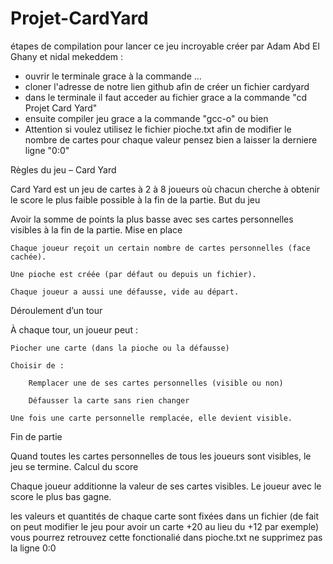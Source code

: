 # Projet-CardYard

étapes de compilation pour lancer ce jeu incroyable créer par Adam Abd El Ghany et nidal mekeddem :
- ouvrir le terminale grace à la commande ...
- cloner l'adresse de notre lien github afin de créer un fichier cardyard
- dans le terminale il faut acceder au fichier grace a la commande "cd Projet Card Yard"
- ensuite compiler jeu grace a la commande "gcc-o" ou bien 
- Attention si voulez utilisez le fichier pioche.txt afin de modifier le nombre de cartes pour chaque valeur pensez bien a laisser la derniere ligne "0:0" 

Règles du jeu – Card Yard

Card Yard est un jeu de cartes à 2 à 8 joueurs où chacun cherche à obtenir le score le plus faible possible à la fin de la partie.
But du jeu

Avoir la somme de points la plus basse avec ses cartes personnelles visibles à la fin de la partie.
Mise en place

    Chaque joueur reçoit un certain nombre de cartes personnelles (face cachée).

    Une pioche est créée (par défaut ou depuis un fichier).

    Chaque joueur a aussi une défausse, vide au départ.

Déroulement d’un tour

À chaque tour, un joueur peut :

    Piocher une carte (dans la pioche ou la défausse)

    Choisir de :

        Remplacer une de ses cartes personnelles (visible ou non)

        Défausser la carte sans rien changer

    Une fois une carte personnelle remplacée, elle devient visible.

Fin de partie

Quand toutes les cartes personnelles de tous les joueurs sont visibles, le jeu se termine.
Calcul du score

Chaque joueur additionne la valeur de ses cartes visibles.
Le joueur avec le score le plus bas gagne.

les valeurs et quantités de chaque
 carte sont fixées dans un fichier (de fait on peut modifier le
 jeu pour avoir un carte +20 au lieu du +12 par exemple) 
 vous pourrez retrouvez cette fonctionalié dans pioche.txt ne supprimez pas la ligne 0:0
